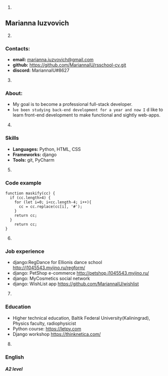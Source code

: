 1. 
## Marianna Iuzvovich

2. 
### Contacts:
* **email:**  marianna.iuzvovich@gmail.com
* **github:** https://github.com/MariannaIU/rsschool-cv.git
* **discord:** MariannaIU#8627

3. 
### About:
* My goal is to become a professional full-stack developer. 
* I`ve been studying back-end development for a year and now I` d like to learn front-end development to make functional and sightly web-apps.

4. 
### Skills
* **Languages:**  Python, HTML, CSS
* **Frameworks:** django
* **Tools:** git, PyCharm

5. 
### Code example
```// return masked string
function maskify(cc) {
  if (cc.length>4) {
    for (let i=0; i<cc.length-4; i++){
      cc = cc.replace(cc[i], '#');
    }
    return cc;
  }
    return cc;
}
```

6. 
### Job experience
* django:RegDance for Ellionis dance school http://j1045543.myjino.ru/regform/
* django: PetShop e-commerce http://petshop.j1045543.myjino.ru/
* django: MyCosmetics social network
* django: WishList app https://github.com/MariannaIU/wishlist

7. 
### Education
* Higher technical education, Baltik Federal University(Kaliningrad), Physics faculty, radiophysicist
* Python course: https://letpy.com
* Django workshop https://thinknetica.com/

8. 
### English
##### A2 level
	


